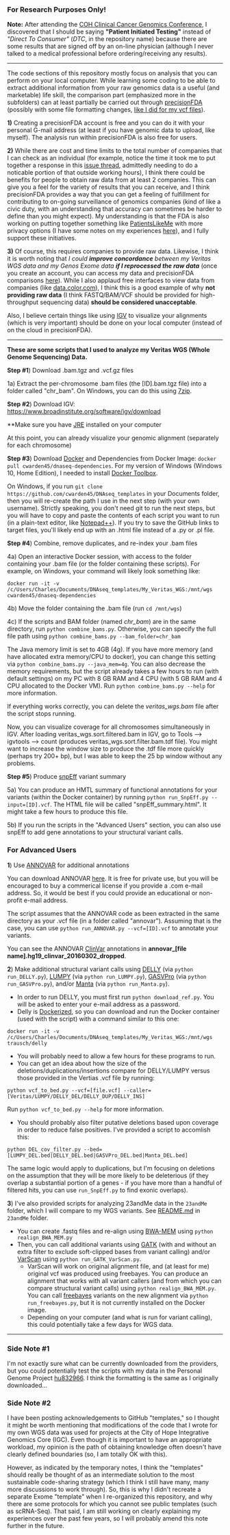 ### For Research Purposes Only! ###

**Note:** After attending the [COH Clinical Cancer Genomics Conference](https://guidebook.com/g/cohccg/), I discovered that I should be saying **"Patient Initiated Testing"** instead of *"Direct To Consumer"* (*DTC*, in the repository name) because there are some results that are signed off by an on-line physician (although I never talked to a medical professional before ordering/receiving any results).

- - - - 

The code sections of this repository mostly focus on analysis that you can perform on your local computer.  While learning some coding to be able to extract additional information from your raw genomics data is a useful (and marketable) life skill, the comparison part (emphasized more in the subfolders) can at least partially be carried out through [precisionFDA](https://precision.fda.gov/) (possibly with some file formatting changes, [like I did for my vcf files](https://github.com/cwarden45/DTC_Scripts/blob/master/Genos_Exome/convert_to_precisionFDA.pl)).

**1)**	Creating a precisionFDA account is free and you can do it with your personal G-mail address (at least if you have genomic data to upload, like myself).  The analysis run within precisionFDA is also free for users.

**2)**	While there are cost and time limits to the total number of companies that I can check as an individual (for example, notice the time it took me to put together a response in this [issue thread](https://github.com/google/deepvariant/issues/165#issuecomment-485283894), admittedly needing to do a noticable portion of that outside working hours), I think there could be benefits for people to obtain raw data from at least 2 companies.  This can give you a feel for the variety of results that you can receive, and I think precisionFDA provides a way that you can get a feeling of fulfillment for contributing to on-going surveillance of genomics companies  (kind of like a civic duty, with an understanding that accuracy can sometimes be harder to define than you might expect).  My understanding is that the FDA is also working on putting together something like [PatientsLikeMe](https://www.patientslikeme.com/) with more privacy options (I have some notes on my experiences [here](http://cdwscience.blogspot.com/2019/03/updated-thoughts-on-patientslikeme.html)), and I fully support these initiatives.

**3)**	Of course, this requires companies to provide raw data.  Likewise, I think it is worth noting that *I could **improve concordance** between my Veritas WGS data and my Genos Exome data **if I reprocessed the raw data*** (once you create an account, you can access my data and precisionFDA comparisons [here](https://precision.fda.gov/users/charles.warden)).  While I also applaud free interfaces to view data from companies (like [data.color.com](https://data.color.com/)), I think this is a good example of why **not providing raw data** (I think FASTQ/BAM/VCF should be provided for high-throughput sequencing data) **should be considered unacceptable**.

Also, I believe certain things like using [IGV](https://software.broadinstitute.org/software/igv/) to visualize your alignments (which is very important) should be done on your local computer (instead of on the cloud in precisionFDA).

- - - - 

**These are some scripts that I used to analyze my Veritas WGS (Whole Genome Sequencing) Data.**

**Step #1**) Download .bam.tgz and .vcf.gz files

1a) Extract the per-chromosome .bam files (the [ID].bam.tgz file) into a folder called "chr_bam".  On Windows, you can do this using [7zip](http://www.7-zip.org/).

**Step #2**) Download IGV: https://www.broadinstitute.org/software/igv/download

**Make sure you have [JRE](http://www.oracle.com/technetwork/java/javase/downloads/jre8-downloads-2133155.html) installed on your computer

At this point, you can already visualize your genomic alignment (separately for each chromosome)

**Step #3**) Download [Docker](https://docs.docker.com/engine/installation/) and Dependencies from Docker Image: `docker pull cwarden45/dnaseq-dependencies`.  For my version of Windows (Windows 10, Home Edition), I needed to install [Docker Toolbox](https://docs.docker.com/toolbox/toolbox_install_windows/).

On Windows, if you run `git clone https://github.com/cwarden45/DNAseq_templates` in your Documents folder, then you will re-create the path I use in the next step (with your own username).  Strictly speaking, you don't need git to run the next steps, but you will have to copy and paste the contents of each script you want to run (in a plain-text editor, like [Notepad++](https://notepad-plus-plus.org/)).  If you try to save the GitHub links to target files, you'll likely end up with an .html file instead of a .py or .pl file.

**Step #4**) Combine, remove duplicates, and re-index your .bam files

4a) Open an interactive Docker session, with access to the folder containing your .bam file (or the folder containing these scripts).  For example, on Windows, your command will likely look something like:

```
docker run -it -v /c/Users/Charles/Documents/DNAseq_templates/My_Veritas_WGS:/mnt/wgs cwarden45/dnaseq-dependencies
```

4b) Move the folder containing the .bam file (run `cd /mnt/wgs`)

4c) If the scripts and BAM folder (named *chr_bam*) are in the same directory, run `python combine_bams.py`.  Otherwise, you can specify the full file path using `python combine_bams.py --bam_folder=chr_bam`

The Java memory limit is set to 4GB (4g).  If you have more memory (and have allocated extra memory/CPU to docker), you can change this setting via `python combine_bams.py --java_mem=4g`.  You can also decrease the memory requirements, but the script already takes a few hours to run (with default settings) on my PC with 8 GB RAM and 4 CPU (with 5 GB RAM and 4 CPU allocated to the Docker VM).  Run `python combine_bams.py --help` for more information.

If everything works correctly, you can delete the *veritas_wgs.bam* file after the script stops running.

Now, you can visualize coverage for all chromosomes simultaneously in IGV. After loading veritas_wgs.sort.filtered.bam in IGV, go to Tools --> igvtools --> count (produces veritas_wgs.sort.filter.bam.tdf file).  You might want to increase the window size to produce the .tdf file more quickly (perhaps try 200+ bp), but I was able to keep the 25 bp window without any problems.

**Step #5**) Produce [snpEff](http://snpeff.sourceforge.net/index.html) variant summary

5a) You can produce an HMTL summary of functional annotations for your variants (within the Docker container) by running `python run_SnpEff.py --input=[ID].vcf`.  The HTML file will be called "snpEff_summary.html".  It might take a few hours to produce this file.

5b) If you run the scripts in the "Advanced Users" section, you can also use snpEff to add gene annotations to your structural variant calls.

### For Advanced Users ###

**1**) Use [ANNOVAR](http://annovar.openbioinformatics.org/en/latest/user-guide/download/) for additional annotations

You can download ANNOVAR [here](http://www.openbioinformatics.org/annovar/annovar_download_form.php).  It is free for private use, but you will be encouraged to buy a commerical license if you provide a .com e-mail address.  So, it would be best if you could provide an educational or non-profit e-mail address.

The script assumes that the ANNOVAR code as been extracted in the same directory as your .vcf file (in a folder called "annovar").  Assuming that is the case, you can use `python run_ANNOVAR.py --vcf=[ID].vcf` to annotate your variants.

You can see the ANNOVAR [ClinVar](http://www.ncbi.nlm.nih.gov/clinvar/) annotations in **annovar_[file name].hg19_clinvar_20160302_dropped**.

**2**) Make additional structural variant calls using [DELLY](https://github.com/tobiasrausch/delly) (via `python run_DELLY.py`), [LUMPY](https://github.com/arq5x/lumpy-sv) (via `python run_LUMPY.py`), [GASVPro](http://compbio.cs.brown.edu/projects/gasv/) (via `python run_GASVPro.py`), and/or [Manta](https://github.com/Illumina/manta) (via `python run_Manta.py`).

- In order to run DELLY, you must first run `python download_ref.py`.  You will be asked to enter your e-mail address as a password.
- Delly is [Dockerized](https://hub.docker.com/r/trausch/delly/), so you can download and run the Docker container (used with the script) with a command similar to this one:

```
docker run -it -v /c/Users/Charles/Documents/DNAseq_templates/My_Veritas_WGS:/mnt/wgs trausch/delly
```

- You will probably need to allow a few hours for these programs to run.
- You can get an idea about how the size of the deletions/duplications/insertions compare for DELLY/LUMPY versus those provided in the Vertias .vcf file by running:
```
python vcf_to_bed.py --vcf=[file.vcf] --caller=[Veritas/LUMPY/DELLY_DEL/DELLY_DUP/DELLY_INS]
```
Run `python vcf_to_bed.py --help` for more information.

- You should probably also filter putative deletions based upon coverage in order to reduce false positives.  I've provided a script to accomlish this:

```
python DEL_cov_filter.py --bed=[LUMPY_DEL.bed|DELLY_DEL.bed|GASVPro_DEL.bed|Manta_DEL.bed]
```

The same logic would apply to duplications, but I'm focusing on deletions on the assumption that they will be more likely to be deleterious (if they overlap a substantial portion of a genes - if you have more than a handful of filtered hits, you can use `run_SnpEff.py` to find exonic overlaps).

**3**) I've also provided scripts for analyzing 23andMe data in the `23andMe` folder, which I will compare to my WGS variants.  See [README.md](https://github.com/cwarden45/DTC_Scripts/tree/master/23andMe) in `23andMe` folder.

- You can create .fastq files and re-align using [BWA-MEM](http://bio-bwa.sourceforge.net/bwa.shtml) using `python realign_BWA_MEM.py`
- Then, you can call additional variants using [GATK](https://software.broadinstitute.org/gatk/) (with and without an extra filter to exclude soft-clipped bases from variant calling) and/or [VarScan](http://dkoboldt.github.io/varscan/) using `python run_GATK_VarScan.py`.
  - VarScan will work on original alignment file, and (at least for me) original vcf was produced using freebayes.  You can produce an alignment that works with all variant callers (and from which you can compare structural variant calls) using `python realign_BWA_MEM.py`.  You can call [freebayes](https://github.com/ekg/freebayes) variants on the new alignment via `python run_freebayes.py`, but it is not currently installed on the Docker image.
  - Depending on your computer (and what is run for variant calling), this could potentially take a few days for WGS data.

- - - - 
  
  ### Side Note #1 ###
  
I'm not exactly sure what can be currently downloaded from the providers, but you could potentially test the scripts with my data in the Personal Genome Project [hu832966](https://my.pgp-hms.org/profile/hu832966).  I think the formatting is the same as I originally downloaded...

  ### Side Note #2 ###
  
I have been posting acknowledgements to GitHub "templates," so I thought it might be worth mentioning that modifications of the code that I wrote for my own WGS data was used for projects at the City of Hope Integrative Genomics Core (IGC).  Even though it is important to have an appropriate workload, my opinion is the path of obtaining knowledge often doesn't have clearly defined boundaries (so, I am totally OK with this).

However, as indicated by the temporary notes, I think the "templates" should really be thought of as an intermediate solution to the most sustainable code-sharing strategy (which I think I still have many, many more discussions to work through).  So, this is why I didn't recreate a separate Exome "template" when I re-organized this repository, and why there are some protocols for which you cannot see public templates (such as scRNA-Seq).  That said, I am still working on clearly explaining my experiences over the past few years, so I will probably amend this note further in the future.
